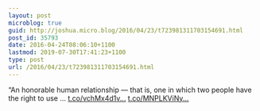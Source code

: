 ```yaml
---
layout: post
microblog: true
guid: http://joshua.micro.blog/2016/04/23/t723981311703154691.html
post_id: 35793
date: 2016-04-24T08:06:10+1100
lastmod: 2019-07-30T17:41:23+1100
type: post
url: /2016/04/23/t723981311703154691.html
---
```

“An honorable human relationship — that is, one in which two people have the right to use … [t.co/vchMx4d1v...](https://t.co/vchMx4d1vc) [t.co/MNPLKViNy...](https://t.co/MNPLKViNy3)
